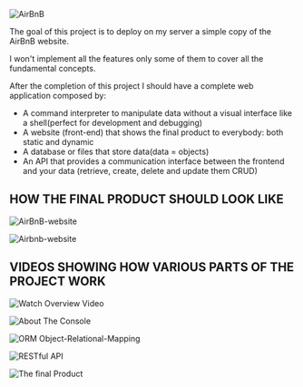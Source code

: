 ![AirBnB](https://github.com/HassanMunene/AirBnB_clone/blob/main/images/AirBnB1.png)

The goal of this project is to deploy on my server a simple copy of the AirBnB website.

I won't implement all the features only some of them to cover all the fundamental concepts.

After the completion of this project I should have a complete web application composed by:
 - A command interpreter to manipulate data without a visual interface like a shell(perfect for development and debugging)
 - A website (front-end) that shows the final product to everybody: both static and dynamic
 - A database or files that store data(data = objects)
 - An API that provides a communication interface between the frontend and your data (retrieve, create, delete and update them CRUD)

## HOW THE FINAL PRODUCT SHOULD LOOK LIKE

![AirBnB-website](https://github.com/HassanMunene/AirBnB_clone/blob/main/images/airbnb1.png)


![Airbnb-website](https://github.com/HassanMunene/AirBnB_clone/blob/main/images/airbnb2.png)

## VIDEOS SHOWING HOW VARIOUS PARTS OF THE PROJECT WORK

![Watch Overview Video](https://www.youtube.com/watch?v=tFDUHXxZsYg)

![About The Console](https://www.youtube.com/watch?v=INn8YzN_YJM)

![ORM Object-Relational-Mapping](https://www.youtube.com/watch?v=ZwCD8cNZk9U&feature=youtu.be)

![RESTful API](https://www.youtube.com/watch?v=YiDX1rY8imw&feature=youtu.be)

![The final Product](https://www.youtube.com/watch?v=m-cfupVumos)
